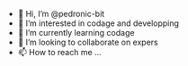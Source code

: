 - 👋 Hi, I’m @pedronic-bit
- 👀 I’m interested in codage and developping
- 🌱 I’m currently learning codage
- 💞️ I’m looking to collaborate on expers
- 📫 How to reach me ...

<!---
pedronic-bit/pedronic-bit is a ✨ special ✨ repository because its `README.md` (this file) appears on your GitHub profile.
You can click the Preview link to take a look at your changes.
--->
